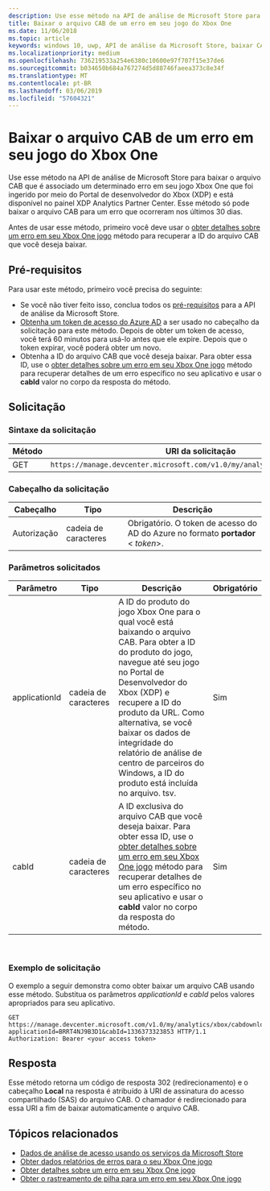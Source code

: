 ```yaml
---
description: Use esse método na API de análise de Microsoft Store para baixar o arquivo CAB para um erro em seu jogo Xbox One.
title: Baixar o arquivo CAB de um erro em seu jogo do Xbox One
ms.date: 11/06/2018
ms.topic: article
keywords: windows 10, uwp, API de análise da Microsoft Store, baixar CAB
ms.localizationpriority: medium
ms.openlocfilehash: 736219533a254e6380c10600e97f707f15e37de6
ms.sourcegitcommit: b034650b684a767274d5d88746faeea373c8e34f
ms.translationtype: MT
ms.contentlocale: pt-BR
ms.lasthandoff: 03/06/2019
ms.locfileid: "57604321"
---
```

# <a name="download-the-cab-file-for-an-error-in-your-xbox-one-game"></a>Baixar o arquivo CAB de um erro em seu jogo do Xbox One

Use esse método na API de análise de Microsoft Store para baixar o arquivo CAB que é associado um determinado erro em seu jogo Xbox One que foi ingerido por meio do Portal de desenvolvedor do Xbox (XDP) e está disponível no painel XDP Analytics Partner Center. Esse método só pode baixar o arquivo CAB para um erro que ocorreram nos últimos 30 dias.

Antes de usar esse método, primeiro você deve usar o [obter detalhes sobre um erro em seu Xbox One jogo](get-details-for-an-error-in-your-xbox-one-game.md) método para recuperar a ID do arquivo CAB que você deseja baixar.

## <a name="prerequisites"></a>Pré-requisitos


Para usar este método, primeiro você precisa do seguinte:

* Se você não tiver feito isso, conclua todos os [pré-requisitos](access-analytics-data-using-windows-store-services.md#prerequisites) para a API de análise da Microsoft Store.
* [Obtenha um token de acesso do Azure AD](access-analytics-data-using-windows-store-services.md#obtain-an-azure-ad-access-token) a ser usado no cabeçalho da solicitação para este método. Depois de obter um token de acesso, você terá 60 minutos para usá-lo antes que ele expire. Depois que o token expirar, você poderá obter um novo.
* Obtenha a ID do arquivo CAB que você deseja baixar. Para obter essa ID, use o [obter detalhes sobre um erro em seu Xbox One jogo](get-details-for-an-error-in-your-xbox-one-game.md) método para recuperar detalhes de um erro específico no seu aplicativo e usar o **cabId** valor no corpo da resposta do método.

## <a name="request"></a>Solicitação


### <a name="request-syntax"></a>Sintaxe da solicitação

| Método | URI da solicitação                                                          |
|--------|----------------------------------------------------------------------|
| GET    | ```https://manage.devcenter.microsoft.com/v1.0/my/analytics/xbox/cabdownload``` |


### <a name="request-header"></a>Cabeçalho da solicitação

| Cabeçalho        | Tipo   | Descrição                                                                 |
|---------------|--------|-----------------------------------------------------------------------------|
| Autorização | cadeia de caracteres | Obrigatório. O token de acesso do AD do Azure no formato **portador** &lt; *token*&gt;. |


### <a name="request-parameters"></a>Parâmetros solicitados

| Parâmetro        | Tipo   |  Descrição      |  Obrigatório  |
|---------------|--------|---------------|------|
| applicationId | cadeia de caracteres | A ID do produto do jogo Xbox One para o qual você está baixando o arquivo CAB. Para obter a ID do produto do jogo, navegue até seu jogo no Portal de Desenvolvedor do Xbox (XDP) e recupere a ID do produto da URL. Como alternativa, se você baixar os dados de integridade do relatório de análise de centro de parceiros do Windows, a ID do produto está incluída no arquivo. tsv. |  Sim  |
| cabId | cadeia de caracteres | A ID exclusiva do arquivo CAB que você deseja baixar. Para obter essa ID, use o [obter detalhes sobre um erro em seu Xbox One jogo](get-details-for-an-error-in-your-xbox-one-game.md) método para recuperar detalhes de um erro específico no seu aplicativo e usar o **cabId** valor no corpo da resposta do método. |  Sim  |

 
### <a name="request-example"></a>Exemplo de solicitação

O exemplo a seguir demonstra como obter baixar um arquivo CAB usando esse método. Substitua os parâmetros *applicationId* e *cabId* pelos valores apropriados para seu aplicativo.

```syntax
GET https://manage.devcenter.microsoft.com/v1.0/my/analytics/xbox/cabdownload?applicationId=BRRT4NJ9B3D1&cabId=1336373323853 HTTP/1.1
Authorization: Bearer <your access token>
```

## <a name="response"></a>Resposta

Esse método retorna um código de resposta 302 (redirecionamento) e o cabeçalho **Local** na resposta é atribuído à URI de assinatura do acesso compartilhado (SAS) do arquivo CAB. O chamador é redirecionado para essa URI a fim de baixar automaticamente o arquivo CAB.

## <a name="related-topics"></a>Tópicos relacionados

* [Dados de análise de acesso usando os serviços da Microsoft Store](access-analytics-data-using-windows-store-services.md)
* [Obter dados relatórios de erros para o seu Xbox One jogo](get-error-reporting-data-for-your-xbox-one-game.md)
* [Obter detalhes sobre um erro em seu Xbox One jogo](get-details-for-an-error-in-your-xbox-one-game.md)
* [Obter o rastreamento de pilha para um erro em seu Xbox One jogo](get-the-stack-trace-for-an-error-in-your-xbox-one-game.md)
